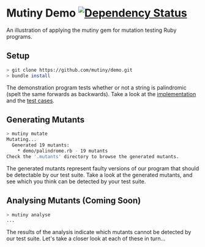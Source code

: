 # Mutiny Demo [![Dependency Status](https://gemnasium.com/mutiny/demo.svg)](https://gemnasium.com/mutiny/demo)

An illustration of applying the mutiny gem for mutation testing Ruby programs.

## Setup

```sh
> git clone https://github.com/mutiny/demo.git
> bundle install
```

The demonstration program tests whether or not a string is palindromic (spelt the same forwards as backwards). Take a look at the [implementation](https://github.com/mutiny/demo/blob/master/lib/demo/palindrome.rb) and the [test cases](https://github.com/mutiny/demo/blob/master/spec/demo/palindrome_spec.rb).

## Generating Mutants

```sh
> mutiny mutate
Mutating...
  Generated 19 mutants:
    * demo/palindrome.rb - 19 mutants
Check the '.mutants' directory to browse the generated mutants.
```

The generated mutants represent faulty versions of our program that should be detectable by our test suite. Take a look at the generated mutants, and see which you think can be detected by your test suite.

## Analysing Mutants (Coming Soon)

```sh
> mutiny analyse
...
```

The results of the analysis indicate which mutants cannot be detected by our test suite. Let's take a closer look at each of these in turn...
